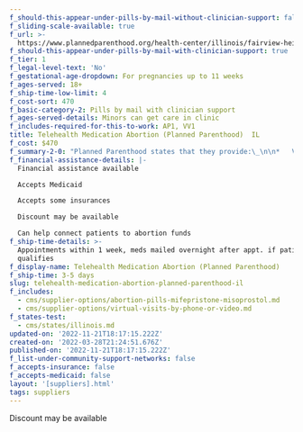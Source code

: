 ```yaml
---
f_should-this-appear-under-pills-by-mail-without-clinician-support: false
f_sliding-scale-available: true
f_url: >-
  https://www.plannedparenthood.org/health-center/illinois/fairview-heights/62208/fairview-heights-health-center-2712-90770/abortion
f_should-this-appear-under-pills-by-mail-with-clinician-support: true
f_tier: 1
f_legal-level-text: 'No'
f_gestational-age-dropdown: For pregnancies up to 11 weeks
f_ages-served: 18+
f_ship-time-low-limit: 4
f_cost-sort: 470
f_basic-category-2: Pills by mail with clinician support
f_ages-served-details: Minors can get care in clinic
f_includes-required-for-this-to-work: AP1, VV1
title: Telehealth Medication Abortion (Planned Parenthood)  IL
f_cost: $470
f_summary-2-0: "Planned Parenthood states that they provide:\_\n\n*   Virtual visit with provider\n*   Ages 18+ who are less than 11 weeks pregnant\n*   Medications mailed overnight or available for pick up from health center\n*   Birth control prescription if desired\n*   24/7 clinical support"
f_financial-assistance-details: |-
  Financial assistance available

  Accepts Medicaid

  Accepts some insurances

  Discount may be available

  Can help connect patients to abortion funds
f_ship-time-details: >-
  Appointments within 1 week, meds mailed overnight after appt. if patient
  qualifies
f_display-name: Telehealth Medication Abortion (Planned Parenthood)
f_ship-time: 3-5 days
slug: telehealth-medication-abortion-planned-parenthood-il
f_includes:
  - cms/supplier-options/abortion-pills-mifepristone-misoprostol.md
  - cms/supplier-options/virtual-visits-by-phone-or-video.md
f_states-test:
  - cms/states/illinois.md
updated-on: '2022-11-21T18:17:15.222Z'
created-on: '2022-03-28T21:24:51.676Z'
published-on: '2022-11-21T18:17:15.222Z'
f_list-under-community-support-networks: false
f_accepts-insurance: false
f_accepts-medicaid: false
layout: '[suppliers].html'
tags: suppliers
---
```


Discount may be available
